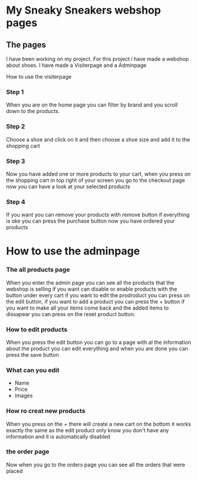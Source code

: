 <h1>My Sneaky Sneakers webshop pages</h1>

<h2>The pages</h2>

I have been working on my project. For this project i have made a webshop about shoes.
I have made a Visiterpage and a Adminpage


How to use the visiterpage

<h3>Step 1</h3> 

When you are on the home page you can filter by brand and you scroll down to the products.

<h3>Step 2</h3>

Choose a shoe and click on it and then choose a shoe size and add it to the shopping cart

<h3>Step 3</h3>

Now you have added one or more products to your cart, when you press on the shopping cart in top right of your screen
you go to the checkout page now you can have a look at your selected products

<h3>Step 4</h3>

If you want you can remove your products with remove button if everything is oke you can press the purchase button
now you have ordered your products


<h1>How to use the adminpage</h1>

<h3>The all products page</h3>

When you enter the admin page you can see all the products that the webshop is selling if you want can disable or enable products with the button under every cart if you want to edit the prodroduct you can press on the edit button, if you want to add a product you can press the + button if you want to make all your items come back and the added items to dissapear you can press on the reset product button.

<h3>How to edit products</h3>

When you press the edit button you can go to a page with al the information about the product you can edit everything and when you are done you can press the save button

<h3>What can you edit</h3>

- Name
- Price
- Images

<h3>How ro creat new products</h3>

When you press on the + there will create a new cart on the bottom it works exactly the same as the edit product only know you don't have any information and it is automatically disabled

<h3>the order page</h3>

Now when you go to the orders page you can see all the orders that were placed
